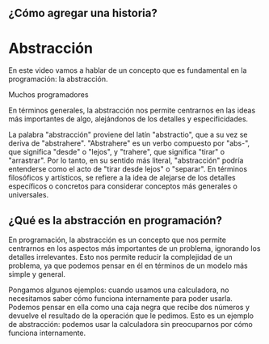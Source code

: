 ## ¿Cómo agregar una historia?
# Abstracción 

En este video vamos a hablar de un concepto que es fundamental en la programación: la abstracción.

Muchos programadores

En términos generales, la abstracción nos permite centrarnos en las ideas más importantes de algo, alejándonos de los detalles y especificidades.

La palabra "abstracción" proviene del latín "abstractio", que a su vez se deriva de "abstrahere". "Abstrahere" es un verbo compuesto por "abs-", que significa "desde" o "lejos", y "trahere", que significa "tirar" o "arrastrar". Por lo tanto, en su sentido más literal, "abstracción" podría entenderse como el acto de "tirar desde lejos" o "separar". En términos filosóficos y artísticos, se refiere a la idea de alejarse de los detalles específicos o concretos para considerar conceptos más generales o universales.

## ¿Qué es la abstracción en programación?

En programación, la abstracción es un concepto que nos permite centrarnos en los aspectos más importantes de un problema, ignorando los detalles irrelevantes. Esto nos permite reducir la complejidad de un problema, ya que podemos pensar en él en términos de un modelo más simple y general.

Pongamos algunos ejemplos: cuando usamos una calculadora, no necesitamos saber cómo funciona internamente para poder usarla. Podemos pensar en ella como una caja negra que recibe dos números y devuelve el resultado de la operación que le pedimos. Esto es un ejemplo de abstracción: podemos usar la calculadora sin preocuparnos por cómo funciona internamente.